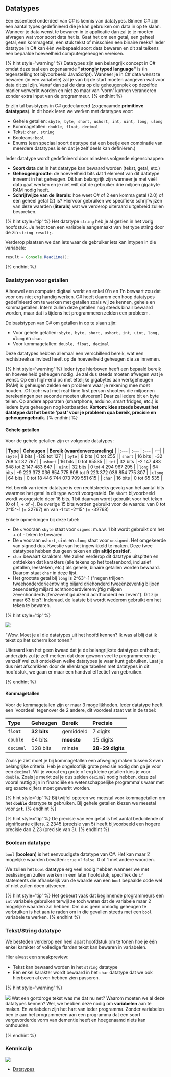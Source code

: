 ﻿
## Datatypes

Een essentieel onderdeel van C# is kennis van datatypes. Binnen C# zijn een aantal types gedefinieerd die je kan gebruiken om data in op te slaan. Wanneer je data wenst te bewaren in je applicatie dan zal je je moeten afvragen wat voor soort data het is. Gaat het om een getal, een geheel getal, een kommagetal, een stuk tekst of misschien een binaire reeks? Ieder datatype in C# kan één welbepaald soort data bewaren en dit zal telkens een bepaalde hoeveelheid computergeheugen vereisen. 

{% hint style='warning' %}
Datatypes zijn een belangrijk concept in C# omdat deze taal een zogenaamde **"strongly typed language"** is (in tegenstelling tot bijvoorbeeld JavaScript). Wanneer je in C# data wenst te bewaren (in een variabele) zal je van bij de start moeten aangeven wat voor data dit zal zijn. Vanaf dan zal de data op die geheugenplek op dezelfde manier verwerkt worden en niet zo maar van 'vorm' kunnen veranderen zonder extra input van de programmeur. 
{% endhint %}

Er zijn tal basistypes in C# gedeclareerd (zogenaamde **primitieve datatypes**). In dit boek leren we werken met datatypes voor:
* Gehele getallen: `sbyte, byte, short, ushort, int, uint, long, ulong`
* Kommagetallen: `double, float, decimal`
* Tekst: `char, string`
* Booleans: `bool`
* Enums (een speciaal soort datatype dat een beetje een combinatie van meerdere datatypes is én dat je zelf deels kan definiëren.)


Ieder datatype wordt gedefinieerd door minstens volgende eigenschappen:
* **Soort data** dat in het datatype kan bewaard worden (tekst, getal, etc.)
* **Geheugengrootte**: de hoeveelheid bits dat 1 element van dit datatype inneemt in het geheugen. Dit kan belangrijk zijn wanneer je met véél data gaat werken en je niet wilt dat de gebruiker drie miljoen gigabyte RAM nodig heeft.
* **Schrijfwijze van de literals**:  hoe weet C# of 2 een komma getal (2.0) of een geheel getal (2) is? Hiervoor gebruiken we specifieke schrijfwijzen van deze waarden (**literals**) wat we verderop uiteraard uitgebreid zullen bespreken.

{% hint style='tip' %}
Het datatype ``string`` heb je al gezien in het vorig hoofdstuk. Je hebt toen een variabele aangemaakt van het type string door de zin ``string result;``. 

Verderop plaatsen we dan iets waar de gebruiker iets kan intypen in die variabele: 

```java
result = Console.ReadLine();
```
{% endhint %}


### Basistypen voor getallen
Alhoewel een computer digitaal werkt en enkel 0'n en 1'n bewaart zou dat voor ons niet erg handig werken. C# heeft daarom een hoop datatypes gedefinieerd om te werken met getallen zoals wij ze kennen, gehele en kommagetallen. Intern zullen deze getallen nog steeds binair bewaard worden, maar dat is tijdens het programmeren zelden een probleem.

De basistypen van C\# om getallen in op te slaan zijn:

* Voor gehele getallen: `sbyte, byte, short, ushort, int, uint, long, ulong` en `char`.
* Voor kommagetallen: `double, float, decimal`

Deze datatypes hebben allemaal een verschillend bereik, wat een rechtstreekse invloed heeft op de hoeveelheid geheugen die ze innemen.

{% hint style='warning' %}
Ieder type hierboven heeft een bepaald bereik en hoeveelheid geheugen nodig. Je zal dus steeds moeten afwegen wat je wenst. Op een high-end pc met ettelijke gigabytes aan werkgeheugen (RAM) is geheugen zelden een probleem waar je rekening mee moet houden...Of toch: wat met real-time first person shooters die miljoenen berekeningen per seconde moeten uitvoeren? Daar zal iedere bit en byte tellen. Op andere apparaten (smartphone, arduino, smart fridges, etc.) is iedere byte geheugen nog kostbaarder. **Kortom: kies steeds bewust het datatype dat het beste 'past' voor je probleem qua bereik, precisie en geheugengebruik.**
{% endhint %}



#### Gehele getallen
Voor de gehele getallen zijn er volgende datatypes:

| **Type** | **Geheugen** | **Bereik (waardenverzameling)** | 
| :--- | :--- | :--- | :--|
| `sbyte` | 8 bits | -128 tot 127 | 
| `byte` | 8 bits | 0 tot 255 | 
| `short` | 16 bits | -32 768 tot 32 767 | 
| `ushort` | 16 bits | 0 tot 65535 |
| `int` | 32 bits | -2 147 483 648 tot 2 147 483 647 |
| `uint` | 32 bits | 0 tot 4 294 967 295 | 
| `long` | 64 bits | -9 223 372 036 854 775 808 tot 9 223 372 036 854 775 807 | 
| `ulong` | 64 bits | 0 tot 18 446 744 073 709 551 615 | 
| `char` | 16 bits | 0 tot 65 535 | 

Het bereik van ieder datatype is een rechtstreeks gevolg van het aantal bits waarmee het getal in dit type wordt voorgesteld. De ``short`` bijvoorbeeld wordt voorgesteld door 16 bits, 1 bit daarvan wordt gebruikt voor het teken (0 of 1, + of -). De overige 15 bits worden gebruikt voor de waarde: van 0 tot 2^15^-1 (= 32767) en van -1 tot -2^15^ (= -32768)

<!---{pagebreak} --->

Enkele opmerkingen bij deze tabel:
* De `s` vooraan `sbyte` staat voor ``signed``: m.a.w. 1 bit wordt gebruikt om het + of - teken te bewaren. 
* De `u` vooraan `ushort`, `uint` en `ulong` staat voor `unsigned`. Het omgekeerde van signed dus. Kwestie van het ingewikkeld te maken. Deze twee datatypes hebben dus geen teken en zijn **altijd positief**.
* `char` bewaart karakters. We zullen verderop dit datatype uitspitten en ontdekken dat karakters (alle tekens op het toetsenbord, inclusief getallen, leesteken, etc.) als gehele, binaire getallen worden bewaard. Daarom staat `char` in deze lijst.
* Het grootste getal bij `long` is 2^63^-1 ("negen triljoen tweehonderddrieëntwintig biljard driehonderd tweeënzeventig biljoen zesendertig miljard achthonderdvierenvijftig miljoen zevenhonderdvijfenzeventigduizend achthonderd en zeven"). Dit zijn maar 63 bits?! Inderaad, de laatste bit wordt wederom gebruikt om het teken te bewaren.

<!---NOBOOKSTART--->
{% hint style='tip' %}
<!---NOBOOKEND--->
<!---{aside}--->
<!--- {float:right, width:50%} --->
![](../assets/care.png)

"Wow. Moet je al die datatypes uit het hoofd kennen? Ik was al blij dat ik tekst op het scherm kon tonen."

Uiteraard kan het geen kwaad dat je de belangrijkste datatypes onthoudt, anderzijds zul je zelf merken dat door gewoon veel te programmeren je vanzelf wel zult ontdekken welke datatypes je waar kunt gebruiken. Laat je dus niet afschrikken door de ellenlange tabellen met datatypes in dit hoofdstuk, we gaan er maar een handvol effectief van gebruiken.


<!---{/aside}--->
<!---NOBOOKSTART--->
{% endhint %}
<!---NOBOOKEND--->

#### Kommagetallen
Voor de kommagetallen zijn er maar 3 mogelijkheden. Ieder datatype heeft een 'voordeel' tegenover de 2 andere, dit voordeel staat vet in de tabel:

| **Type** | **Geheugen** | **Bereik** | **Precisie** |
| :--- | :--- | :--- | :--- |
| `float` | **32 bits** | gemiddeld | 7 digits |
| `double` | 64 bits | **meeste** | 15 digits |
| `decimal` | 128 bits | minste | **28-29 digits** |

Zoals je ziet moet je bij kommagetallen een afweging maken tussen 3 even belangrijke criteria.  Heb je ongelooflijk grote precisie nodig dan ga je voor een ``decimal``.  Wil je vooral erg grote of erg kleine getallen kies je voor ``double``.   Zoals je merkt zal je dus zelden ``decimal`` nodig hebben, deze zal vooral nuttig zijn in financiële en wetenschappelijke programma's waar met erg exacte cijfers moet gewerkt worden. 

{% hint style='tip' %}
Bij twijfel opteren we meestal voor kommagetallen om het **``double``** datatype te gebruiken. Bij gehele getallen kiezen we meestal voor  **``int``**.
{% endhint %}


{% hint style='tip' %}
De precisie van een getal is het aantal beduidende of significante cijfers. 2.2345 (precisie van 5) heeft bijvoorbeeld een hogere precisie dan 2.23 (precisie van 3).
{% endhint %}



### Boolean datatype

``bool`` (**boolean**) is het eenvoudigste datatype van C#. Het kan maar 2 mogelijke waarden bevatten: ``true`` of ``false``. 0 of 1 met andere woorden. 

We zullen het ``bool`` datatype erg veel nodig hebben wanneer we met beslissingen zullen werken in een later hoofdstuk, specifiek de ``if`` statements die afhankelijk van de waarde van een ``bool`` bepaalde code wel of niet zullen doen uitvoeren.

{% hint style='tip' %}
Het gebeurt vaak dat beginnende programmeurs een ``int`` variabele gebruiken terwijl ze toch weten dat de variabele maar 2 mogelijke waarden zal hebben. Om dus geen onnodig geheugen te verbruiken is het aan te raden om in die gevallen steeds met een ``bool`` variabele te werken.
{% endhint %}

### Tekst/String datatype
We besteden verderop een heel apart hoofdstuk om te tonen hoe je één enkel karakter of volledige flarden tekst kan bewaren in variabelen. 

Hier alvast een sneakpreview: 
* Tekst kan bewaard worden in het ``string`` datatype
* Een enkel karakter wordt bewaard in het ``char`` datatype dat we ook hierboven al even hebben zien passeren.


<!---NOBOOKSTART--->
{% hint style='warning' %}
<!---NOBOOKEND--->
<!---{aside}--->
<!--- {float:right, width:50%} --->
![](../assets/attention.png)
Wat een gortdroge tekst was me dat nu net? Waarom moeten we al deze datatypes kennen? Wel, we hebben deze nodig om **variabelen** aan te maken. En variabelen zijn het hart van ieder programma. Zonder variabelen ben je aan het programmeren aan een programma dat een soort vergevorderde vorm van dementie heeft en hoegenaamd niets kan onthouden. 
<!---{/aside}--->
<!---NOBOOKSTART--->
{% endhint %}
<!---NOBOOKEND--->




<!---NOBOOKSTART--->
### Kennisclip
![](../assets/infoclip.png)

* [Datatypes](https://ap.cloud.panopto.eu/Panopto/Pages/Viewer.aspx?id=1b40cd70-3224-486b-846a-ac38009741af)
<!---NOBOOKEND--->